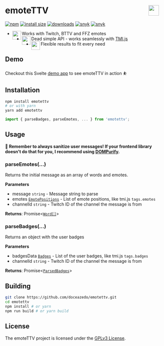 <h1>emoteTTV <img src="https://i.imgur.com/7zlS0zX.gif" height="34" align="right"></h1>

[![npm](https://badgen.net/npm/v/emotettv)](https://www.npmjs.com/package/emotettv)
[![install size](https://badgen.net/packagephobia/install/emotettv)](https://packagephobia.com/result?p=emotettv)
[![downloads](https://badgen.net/npm/dt/emotettv)](https://www.npmjs.com/package/emotettv)
[![snyk](https://snyk.io/test/npm/emotettv/badge.svg)](https://snyk.io/test/npm/emotettv)
[![snyk](https://badgen.net/github/license/doceazedo/emotettv)](/LICENSE)

- <img src="https://cdn.betterttv.net/emote/5fa8f232eca18f6455c2b2e1/1x" height="28" align="left"> Works with Twitch, BTTV and FFZ emotes
- <img src="https://static-cdn.jtvnw.net/emoticons/v2/81274/default/dark/1.0" height="28" align="left"> Dead simple API - works seamlessly with <a href="https://github.com/tmijs/tmi.js">TMI.js</a>
- <img src="https://static-cdn.jtvnw.net/emoticons/v2/304486301/default/dark/1.0" height="28" align="left"> Flexible results to fit every need

## Demo

Checkout this Svelte [demo app](https://svelte.dev/repl/9b8bd1e644814acb85c1a3ecf439eab5?version=3.46.4) to see emoteTTV in action ⛹️

## Installation

```bash
npm install emotettv
# or with yarn
yarn add emotettv
```

```js
import { parseBadges, parseEmotes, ... } from 'emotettv';
```

## Usage

**🚨 Remember to always sanitize user messages! If your frontend library doesn't do that for you, I recommend using [DOMPurify](https://github.com/cure53/DOMPurify).**

### parseEmotes(...)

Returns the initial message as an array of words and emotes.

**Parameters**

- message `string` - Message string to parse
- emotes [`EmotePositions`](/src/modules/get-emotes/index.ts#L5) - List of emote positions, like tmi.js `tags.emotes`
- channelId `string` - Twitch ID of the channel the message is from

**Returns**: Promise<[`Word[]`](/src/modules/parse-emotes/index.ts#L1)>

### parseBadges(...)

Returns an object with the user badges

**Parameters**

- badgesData [`Badges`](/src/modules/parse-badges/index.ts#L1) - List of the user badges, like tmi.js `tags.badges`
- channelId `string` - Twitch ID of the channel the message is from

**Returns**: Promise<[`ParsedBadges`](/src/modules/parse-badges/index.ts#L16)>

## Building

```bash
git clone https://github.com/doceazedo/emotettv.git
cd emotettv
npm install # or yarn
npm run build # or yarn build
```

## License

The emoteTTV project is licensed under the [GPLv3 License](./LICENSE).
